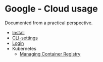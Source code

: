 # Google - Cloud usage
Documented from a practical perspective.

- [Install](Google/Install.md)
- [CLI-settings](Google/CliSettings.md)
- [Login](Google/Login.md)
- Kubernetes
  - [Managing Container Registry](Google/K8sContainerRegistry.md)
